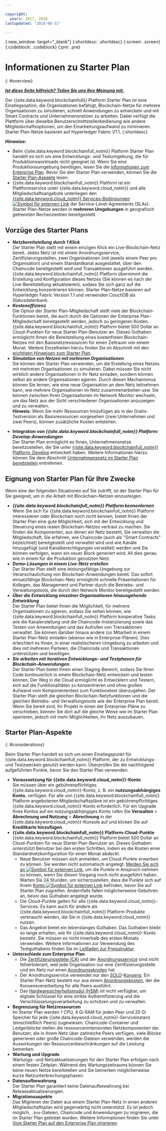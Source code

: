```yaml
---

copyright:
  years: 2017, 2018
lastupdated: "2018-08-31"

---
```


{:new_window: target="_blank"}
{:shortdesc: .shortdesc}
{:screen: .screen}
{:codeblock: .codeblock}
{:pre: .pre}

# Informationen zu Starter Plan
{: #overview}


***[Ist diese Seite hilfreich? Teilen Sie uns Ihre Meinung mit.](https://www.surveygizmo.com/s3/4501493/IBM-Blockchain-Documentation)***


Der {{site.data.keyword.blockchainfull}} Platform Starter Plan ist eine Einstiegsoption, die Organisationen befähigt, Blockchain-Netze für mehrere Organisationen zu simulieren, schnell Anwendungen zu entwickeln und mit Smart Contracts und Unternehmensnetzen zu arbeiten. Dabei verfügt die Plattform über dieselbe Benutzerschnittstellenbedienung wie andere Mitgliedschaftsoptionen, um den Einarbeitungsaufwand zu minimieren. Starter Plan-Netze basieren auf Hyperledger Fabric V1.1.
{:shortdesc}

**Hinweise:**
- Beim {{site.data.keyword.blockchainfull_notm}} Platform Starter Plan handelt es sich um eine Entwicklungs- und Testumgebung, die für Produktionsworkloads nicht geeignet ist. Wenn Sie eine Produktionsumgebung benötigen, lesen Sie die [Informationen zum Enterprise Plan](enterprise_plan.html). Bevor Sie den Starter Plan verwenden, können Sie die [Starter Plan-Aspekte](#considerations) lesen.  
- {{site.data.keyword.blockchainfull_notm}} Platform ist ein Plattformservice unter {{site.data.keyword.cloud_notm}} und alle Mitgliedschaftsangebote unterliegen den [{{site.data.keyword.cloud_notm}} Services-Bedingungen![Symbol für externen Link](images/external_link.svg "Symbol für externen Link")](http://www-03.ibm.com/software/sla/sladb.nsf/sla/bm "{{site.data.keyword.cloud_notm}} Services-Bedingungen") der Service-Level-Agreements (SLAs). Starter Plan-Netze werden in **mehreren Umgebungen** in geografisch getrennten Rechenzentren bereitgestellt.

## Vorzüge des Starter Plans

- **_Netzbereitstellung durch 1 Klick_**  
    Der Starter Plan stellt mit einem einzigen Klick ein Live-Blockchain-Netz bereit. Jedes Netz ist mit einem Anordnungsservice, Zertifizierungsstellen, zwei Organisationen (mit jeweils einem Peer pro Organisation) und einem Standardkanal ausgestattet, über den Chaincode bereitgestellt wird und Transaktionen ausgeführt werden. {{site.data.keyword.blockchainfull_notm}} Platform übernimmt die Erstellung und Konfiguration dieses Netzes (Sie können es nach der Live-Bereitstellung aktualisieren), sodass Sie sich ganz auf die Entwicklung konzentrieren können. Starter Plan-Netze basieren auf Hyperledger Fabric Version 1.1 und verwenden CouchDB als Statusdatenbank. <!--The free trial provides you up to two organizations and two peers.-->
- **_Kosteneffizienz_**  
    Die Option der Starter Plan-Mitgliedschaft stellt viele der Blockchain-Funktionen bereit, die auch durch die Optionen der Enterprise Plan-Mitgliedschaft bereitgestellt werden, jedoch zu geringeren Kosten. {{site.data.keyword.blockchainfull_notm}} Platform bietet 500 Dollar an Cloud-Punkten für neue Starter Plan-Benutzer an. Dieses Guthaben ermöglicht Ihnen die Bereitstellung eines kostenfreien Blockchain-Netzes mit den Basisnetzressourcen für einen Zeitraum von einem Monat. Weitere Einzelheiten hierzu finden Sie im Abschnitt mit den [wichtigen Hinweisen zum Starter Plan](#starter-plan-considerations).
- **_Simulation von Netzen mit mehreren Organisationen_**  
    Sie können den Starter Plan verwenden, um die Erstellung eines Netzes mit mehreren Organisationen zu simulieren. Dabei müssen Sie nicht wirklich andere Organisationen in Ihr Netz einladen, sondern können selbst als andere Organisationen agieren. Durch diesen Mechanismus können Sie lernen, wie eine neue Organisation an dem Netz teilnehmen kann, wie mehrere Organisationen im Netz zusammenarbeiten usw. Sie können zwischen Ihren Organisationen im Network Monitor wechseln, um das Netz aus der Sicht verschiedener Organisationen anzuzeigen und zu verwalten.  
    **Hinweis**: Wenn Sie mehr Ressourcen hinzufügen als in der Gratis-Testversion als Basisressourcen vorgesehen (zwei Unternehmen und zwei Peers), können zusätzliche Kosten entstehen.
<!-- - **_Easy to deploy sample applications_**  
    Starter Plan uses the Toolchain service in {{site.data.keyword.cloud_notm}} to deploy samples with simple clicks. After you deploy and launch a sample, the chaincode and applications automatically run for your blockchain network. For more information about sample applications, see [Deploying sample applications](howto/prebuilt_samples.html). -->
- **Integration von _{{site.data.keyword.blockchainfull_notm}} Platform: Develop-Anwendungen_**  
    Der Starter Plan ermöglicht es Ihnen, Unternehmensnetze bereitzustellen, die Sie unter [{{site.data.keyword.blockchainfull_notm}} Platform: Develop](https://blockchaindevelop.mybluemix.net/login) entwickelt haben. Weitere Informationen hierzu können Sie dem Abschnitt [Unternehmensnetz im Starter Plan bereitstellen](develop_starter.html) entnehmen.

## Eignung von Starter Plan für Ihre Zwecke

Wenn eine der folgenden Situationen auf Sie zutrifft, ist der Starter Plan für Sie geeignet, um in die Arbeit mit Blockchain-Netzen einzusteigen.
- **_{{site.data.keyword.blockchainfull_notm}} Platform kennenlernen_**  
    Wenn Sie sich für {{site.data.keyword.blockchainfull_notm}} Platform interessieren oder Blockchain noch nicht kennen, bietet Ihnen der Starter Plan eine gute Möglichkeit, sich mit der Entwicklung und Steuerung eines realen Blockchain-Netzes vertraut zu machen. Sie finden die Komponenten, aus denen ein Netz besteht, Sie verwalten die Mitgliedschaft, Sie erfahren, wie Chaincode (auch als "Smart Contracts" bezeichnet) bereitgestellt und verwaltet wird und wie Kanäle hinzugefügt (und Kanalberechtigungen verwaltet) werden und Sie können verfolgen, wann ein neuer Block generiert wird. All dies genau wie in einem für die Produktion genutzten Netz.
- **_Demo-Lösungen in einem Live-Netz erstellen_**  
    Der Starter Plan stellt eine leistungsfähige Umgebung zur Veranschaulichung von Blockchain-Anwendungen bereit. Das sofort einsatzfähige Blockchain-Netz ermöglicht schnelle Präsentationen für Kollegen, das Management und Partner durch die Betriebs- und Verwaltungstools, die durch den Network Monitor bereitgestellt werden.
- **_Über die Entwicklung einzelner Organisationen hinausgehende Entwicklung_**  
    Der Starter Plan bietet Ihnen die Möglichkeit, für mehrere Organisationen zu agieren, sodass Sie sehen können, wie {{site.data.keyword.blockchainfull_notm}} Platform kooperative Tasks wie die Kanalerstellung und die Chaincode-Instanziierung sowie das Testen von Anwendungen und das Aufrufen von Transaktionen verwaltet. Sie können darüber hinaus andere zur Mitarbeit in einem Starter Plan-Netz einladen (ebenso wie in Enterprise-Plänen). Dies erleichtert es Ihnen, in einer realistischeren Umgebung zu arbeiten und dies mit mehreren Parteien, die Chaincode und Transaktionen unterstützen und bewilligen.
- **_Sie arbeiten mit iterativen Entwicklungs- und Testphasen für Blockchain-Anwendungen._**  
    Der Starter Plan bietet Ihnen einen Staging-Bereich, sodass Sie Ihren Code kontinuierlich in einem Blockchain-Netz entwickeln und testen können. Der Weg in die Cloud ermöglicht es Entwicklern und Testern, sich auf die Funktionalitäten zu konzentrieren und ohne großen Aufwand vom Komponententest zum Funktionstest überzugehen. Der Starter Plan stellt die gleichen Blockchain-Netzfunktionen und die gleichen Betriebs- und Verwaltungstools wie der Enterprise Plan bereit. Wenn Sie bereit sind, Ihr Projekt in einen der Enterprise-Pläne zu verschieben, können Sie dort auf die gleiche Weise wie im Starter Plan operieren, jedoch mit mehr Möglichkeiten, Ihr Netz auszubauen.


## Starter Plan-Aspekte
{: #considerations}

Beim Starter Plan handelt es sich um einen Einstiegspunkt für {{site.data.keyword.blockchainfull_notm}} Platform, der zu Entwicklungs- und Testzwecken genutzt werden kann.  Überprüfen Sie die nachfolgend aufgeführten Punkte, bevor Sie den Starter Plan verwenden.

- **Voraussetzung für {{site.data.keyword.cloud_notm}}-Konto**  	
    Sie müssen über ein gebührenpflichtiges {{site.data.keyword.cloud_notm}}-Konto, z. B. ein **nutzungsabhängiges Konto**, verfügen. Für alle von {{site.data.keyword.blockchainfull_notm}} Platform angebotenen Mitgliedschaftspläne ist ein gebührenpflichtiges {{site.data.keyword.cloud_notm}}-Konto erforderlich. Für ein Upgrade Ihres Kontos auf ein nutzungsabhängiges Konto rufen Sie **Verwalten** > **Abrechnung und Nutzung** > **Abrechnung** in der {{site.data.keyword.cloud_notm}}-Konsole auf und klicken Sie auf **Kreditkarte hinzufügen**.  
- **{{site.data.keyword.blockchainfull_notm}} Platform-Cloud-Punkte**  
    {{site.data.keyword.blockchainfull_notm}} Platform bietet 500 Dollar an Cloud-Punkten für neue Starter Plan-Benutzer an. Dieses Guthaben unterstützt Benutzer bei den ersten Schritten, indem es die Kosten einer Standardnetzkonfiguration für einen Monat abdeckt.
    - Neue Benutzer müssen sich anmelden, um Cloud-Punkte erwerben zu können. Sie werden nicht automatisch angelegt. [Melden Sie sich an ![Symbol für externen Link](images/external_link.svg "Symbol für externen Link")](https://www.ibm.com/account/reg/us-en/signup?formid=urx-32798 "Melden Sie sich an"), um die Punkte in Anspruch nehmen zu können, wenn Sie diesen Vorgang noch nicht ausgeführt haben. Warten Sie 24 Stunden, um sicherzustellen, dass die Punkte sich auf Ihrem [Konto ![Symbol für externen Link](images/external_link.svg "Symbol für externen Link")](https://console.bluemix.net/docs/billing-usage/viewing_usage.html#credits "Konto") befinden, bevor Sie auf Starter Plan zugreifen. Andernfalls fallen möglicherweise Gebühren an, bevor das Guthaben angelegt wurde.
    - Die Cloud-Punkte gelten für alle {{site.data.keyword.cloud_notm}}-Services. Es kann auch für andere als {{site.data.keyword.blockchainfull_notm}} Platform-Produkte verbraucht werden, die Sie in {{site.data.keyword.cloud_notm}} nutzen.
    - Das Angebot bietet ein lebenslanges Guthaben. Das Guthaben bleibt so lange erhalten, wie Ihr {{site.data.keyword.cloud_notm}}-Konto besteht. Sie müssen es nicht innerhalb des ersten Monats verwenden. Weitere Informationen zur Verwendung des Testguthabens finden Sie im [Leitfaden zur Preisstruktur](howto/pricing.html#starter-plan-pricing).
- **Unterschiede zum Enterprise Plan**
    - Die [Zertifizierungsstelle (CA)](glossary.html#ca) und der [Anordnungsservice](glossary.html#orderer) sind nicht fehlertolerant, weil jede Organisation nur eine Zertifizierungsstelle und ein Netz nur einen [Anordnungsknoten](glossary.html#orderer) hat.
    - Der Anordnungsservice verwendet nur den [SOLO](glossary.html#solo)-[Konsens](glossary.html#consensus). Ein Starter Plan-Netz besteht nur aus einem [Anordnungsknoten](glossary.html#orderer), der die Konsensverarbeitung für alle Peers ausführt.
    - Das [Hardwaresicherheitsmodul (HSM)](glossary.html#hsm) ist nicht verfügbar, um digitale Schlüssel für eine strikte Authentifizierung und die Verschlüsselungsverarbeitung zu schützen und zu verwalten.
- **Begrenzung für Netzressourcen**  
    Im Starter Plan werden 1 CPU, 4 Gi RAM für jeden Peer und 20 Gi Speicher für jede {{site.data.keyword.cloud_notm}}-Serviceinstanz (einschließlich Peers) zugewiesen. Chaincode-Container und Ledgerblöcke stellen die ressourcenintensivsten Netzkomponenten dar. Benutzer, die in ihrem Netz über zahlreiche Peers verfügen, viele Blöcke generieren oder große Chaincode-Dateien verwenden, werden die Auswirkungen der Ressourcenbeschränkungen auf die Leistung bemerken.
- **Wartung und Upgrade**  
    Wartungs- und Netzaktualisierungen für den Starter Plan erfolgen nach einem festen Zeitplan. Während des Wartungszeitraums können Sie keine neuen Netze bereitstellen und Sie bemerken möglicherweise kurze Netzunterbrechungsphasen.
- **Datenaufbewahrung**  
    Der Starter Plan garantiert keine Datenaufbewahrung bei Releaseaktualisierungen.
- **Migrationsaspekte**  
    Das Migrieren der Daten aus einem Starter Plan-Netz in einen anderen Mitgliedschaftsplan wird gegenwärtig nicht unterstützt. Es ist jedoch möglich, `.bna`-Dateien, Chaincode und Anwendungen zu migrieren, die im Starter Plan getestet wurden. Weitere Informationen finden Sie unter [Vom Starter Plan auf den Enterprise Plan migrieren](howto/migrate_sp_ep.html).

<!--    - Starter Plan is built on Hyperledger Fabric V1.1.  If your chaincode is at Fabric V1.0 level, you need to upgrade your chaincode before you use it in Starter Plan. For more information, see [Updating chaincode for Hyperledger Fabric 1.1](knownissues.html/update-chaincode-fabric11).
-->

<!--
## Migrating from Beta to GA
{: #beta-to-ga}

Starter Plan moves to the GA stage on June 14, 2018. Upon GA, {{site.data.keyword.blockchainfull_notm}} Platform offers $500 trial credits for each {{site.data.keyword.cloud_notm}} account to create blockchain networks with Starter Plan. For more information about the trial credits, see the *Starter Plan trial* section in [Starter Plan pricing](howto/pricing.html#starter-plan-pricing). Ensure that you have a paid {{site.data.keyword.cloud_notm}} account, for example, a **Pay-As-You-Go** type.

Any blockchain networks that are created with Starter Plan Beta remains **free** until they are deleted **30 days** after the Starter Plan GA. Data migration is not supported from Starter Plan Beta networks to GA networks. **Your data in Beta networks will be lost.**  However, you can migrate your chaincode, business networks, and applications manually.
- If you have running chaincode in Beta networks, install and instantiate the chaincode in GA networks. For more information, see [Installing, instantiating, and updating a chaincode](howto/install_instantiate_chaincode.html).
- If you deployed a business network on Beta networks, deploy the business network with the `.bna` file on GA networks. For more information, see [Deploying a business network on Starter Plan](develop_starter.html).
- If you ran self-developed applications against Beta networks, update the API endpoints in your applications to point to GA network nodes. For more information, see [Adding network API endpoints to your application](v10_application.html#adding-network-api-endpoints-to-your-application).
-->
